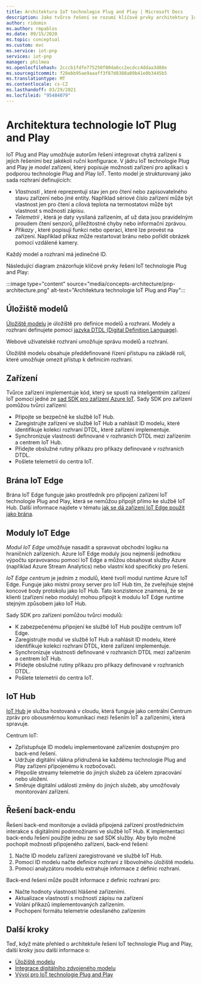 ```yaml
---
title: Architektura IoT technologie Plug and Play | Microsoft Docs
description: Jako tvůrce řešení se rozumí klíčové prvky architektury IoT technologie Plug and Play.
author: ridomin
ms.author: rmpablos
ms.date: 09/15/2020
ms.topic: conceptual
ms.custom: mvc
ms.service: iot-pnp
services: iot-pnp
manager: philmea
ms.openlocfilehash: 2cccb1fdfe775250f80da6cc2ecdcc4ddaa3d88e
ms.sourcegitcommit: f28ebb95ae9aaaff3f87d8388a09b41e0b3445b5
ms.translationtype: MT
ms.contentlocale: cs-CZ
ms.lasthandoff: 03/29/2021
ms.locfileid: "95484079"
---
```

# <a name="iot-plug-and-play-architecture"></a>Architektura technologie IoT Plug and Play

IoT Plug and Play umožňuje autorům řešení integrovat chytrá zařízení s jejich řešeními bez jakékoli ruční konfigurace. V jádru IoT technologie Plug and Play je _model_ zařízení, který popisuje možnosti zařízení pro aplikaci s podporou technologie Plug and Play IoT. Tento model je strukturovaný jako sada rozhraní definujících:

- _Vlastnosti_ , které reprezentují stav jen pro čtení nebo zapisovatelného stavu zařízení nebo jiné entity. Například sériové číslo zařízení může být vlastnost jen pro čtení a cílová teplota na termostatovi může být vlastnost s možností zápisu.
- _Telemetrii_ , která je daty vysílaná zařízením, ať už data jsou pravidelným proudem čtení senzorů, příležitostné chyby nebo informační zprávou.
- _Příkazy_ , které popisují funkci nebo operaci, které lze provést na zařízení. Například příkaz může restartovat bránu nebo pořídit obrázek pomocí vzdálené kamery.

Každý model a rozhraní má jedinečné ID.

Následující diagram znázorňuje klíčové prvky řešení IoT technologie Plug and Play:

:::image type="content" source="media/concepts-architecture/pnp-architecture.png" alt-text="Architektura technologie IoT Plug and Play":::

## <a name="model-repository"></a>Úložiště modelů

[Úložiště modelu](./concepts-model-repository.md) je úložiště pro definice modelů a rozhraní. Modely a rozhraní definujete pomocí [jazyka DTDL (Digital Definition Language)](https://github.com/Azure/opendigitaltwins-dtdl).

Webové uživatelské rozhraní umožňuje správu modelů a rozhraní.

Úložiště modelu obsahuje předdefinované řízení přístupu na základě rolí, které umožňuje omezit přístup k definicím rozhraní.

## <a name="devices"></a>Zařízení

Tvůrce zařízení implementuje kód, který se spustí na inteligentním zařízení IoT pomocí jedné ze [sad SDK pro zařízení Azure IoT](./libraries-sdks.md). Sady SDK pro zařízení pomůžou tvůrci zařízení:

- Připojte se bezpečně ke službě IoT Hub.
- Zaregistrujte zařízení ve službě IoT Hub a nahlásit ID modelu, které identifikuje kolekci rozhraní DTDL, které zařízení implementuje.
- Synchronizuje vlastnosti definované v rozhraních DTDL mezi zařízením a centrem IoT Hub.
- Přidejte obslužné rutiny příkazu pro příkazy definované v rozhraních DTDL.
- Pošlete telemetrii do centra IoT.

## <a name="iot-edge-gateway"></a>Brána IoT Edge

Brána IoT Edge funguje jako prostředník pro připojení zařízení IoT technologie Plug and Play, která se nemůžou připojit přímo ke službě IoT Hub. Další informace najdete v tématu [jak se dá zařízení IoT Edge použít jako brána](../iot-edge/iot-edge-as-gateway.md).

## <a name="iot-edge-modules"></a>Moduly IoT Edge

_Modul IoT Edge_ umožňuje nasadit a spravovat obchodní logiku na hraničních zařízeních. Azure IoT Edge moduly jsou nejmenší jednotkou výpočtu spravovanou pomocí IoT Edge a můžou obsahovat služby Azure (například Azure Stream Analytics) nebo vlastní kód specifický pro řešení.

_IoT Edge centrum_ je jedním z modulů, které tvoří modul runtime Azure IoT Edge. Funguje jako místní proxy server pro IoT Hub tím, že zveřejňuje stejné koncové body protokolu jako IoT Hub. Tato konzistence znamená, že se klienti (zařízení nebo moduly) mohou připojit k modulu IoT Edge runtime stejným způsobem jako IoT Hub.

Sady SDK pro zařízení pomůžou tvůrci modulů:

- K zabezpečenému připojení ke službě IoT Hub použijte centrum IoT Edge.
- Zaregistrujte modul ve službě IoT Hub a nahlásit ID modelu, které identifikuje kolekci rozhraní DTDL, které zařízení implementuje.
- Synchronizuje vlastnosti definované v rozhraních DTDL mezi zařízením a centrem IoT Hub.
- Přidejte obslužné rutiny příkazu pro příkazy definované v rozhraních DTDL.
- Pošlete telemetrii do centra IoT.

## <a name="iot-hub"></a>IoT Hub

[IoT Hub](../iot-hub/about-iot-hub.md) je služba hostovaná v cloudu, která funguje jako centrální Centrum zpráv pro obousměrnou komunikaci mezi řešením IoT a zařízeními, která spravuje.

Centrum IoT:

- Zpřístupňuje ID modelu implementované zařízením dostupným pro back-end řešení.
- Udržuje digitální vlákna přidružená ke každému technologie Plug and Play zařízení připojenému k rozbočovači.
- Přepošle streamy telemetrie do jiných služeb za účelem zpracování nebo uložení.
- Směruje digitální události změny do jiných služeb, aby umožňovaly monitorování zařízení.

## <a name="backend-solution"></a>Řešení back-endu

Řešení back-end monitoruje a ovládá připojená zařízení prostřednictvím interakce s digitálními podmnožinami ve službě IoT Hub. K implementaci back-endu řešení použijte jednu ze sad SDK služby. Aby bylo možné pochopit možnosti připojeného zařízení, back-end řešení:

1. Načte ID modelu zařízení zaregistrované ve službě IoT Hub.
1. Pomocí ID modelu načte definice rozhraní z libovolného úložiště modelu.
1. Pomocí analyzátoru modelu extrahuje informace z definic rozhraní.

Back-end řešení může použít informace z definic rozhraní pro:

- Načte hodnoty vlastností hlášené zařízeními.
- Aktualizace vlastností s možností zápisu na zařízení
- Volání příkazů implementovaných zařízením.
- Pochopení formátu telemetrie odesílaného zařízením

## <a name="next-steps"></a>Další kroky

Teď, když máte přehled o architektuře řešení IoT technologie Plug and Play, další kroky jsou další informace o:

- [Úložiště modelu](./concepts-model-repository.md)
- [Integrace digitálního zdvojeného modelu](./concepts-model-discovery.md)
- [Vývoj pro IoT technologie Plug and Play](./concepts-developer-guide-device.md)
